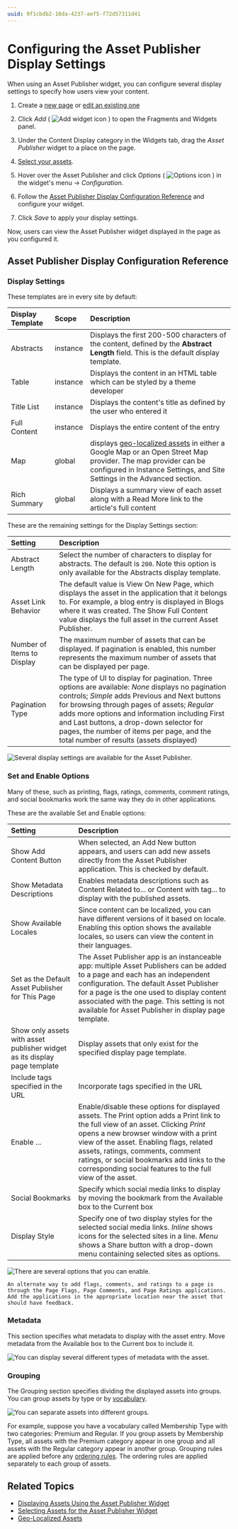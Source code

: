 ```yaml
---
uuid: 9f1cbdb2-18da-4237-aef5-f72d57311d41
---
```

# Configuring the Asset Publisher Display Settings

When using an Asset Publisher widget, you can configure several display settings to specify how users view your content.

1. Create a [new page](../../creating-pages/adding-pages/adding-a-page-to-a-site.md) or [edit an existing one](../../creating-pages/using-content-pages/adding-elements-to-content-pages.md)

1. Click *Add* ( ![Add widget icon](../../../images/icon-add-widget.png) ) to open the Fragments and Widgets panel.

1. Under the Content Display category in the Widgets tab, drag the *Asset Publisher* widget to a place on the page.

1. [Select your assets](./selecting-assets-in-the-asset-publisher-widget.md).

1. Hover over the Asset Publisher and click *Options* ( ![Options icon](../../../images/icon-app-options.png) ) in the widget's menu &rarr; *Configuration*.

1. Follow the [Asset Publisher Display Configuration Reference](#asset-publisher-display-configuration-reference) and configure your widget.

1. Click *Save* to apply your display settings.

Now, users can view the Asset Publisher widget displayed in the page as you configured it.

## Asset Publisher Display Configuration Reference

### Display Settings

These templates are in every site by default:

| Display Template | Scope | Description |
| :--- | :--- | :--- |
| Abstracts | instance | Displays the first 200-500 characters of the content, defined by the **Abstract Length** field. This is the default display template. |
| Table | instance | Displays the content in an HTML table which can be styled by a theme developer |
| Title List | instance | Displays the content's title as defined by the user who entered it |
| Full Content | instance | Displays the entire content of the entry |
| Map | global | displays [geo-localized assets](../../site-settings/site-content-configurations/configuring-geolocation-for-assets.md) in either a Google Map or an Open Street Map provider. The map provider can be configured in Instance Settings, and Site Settings in the Advanced section. |
| Rich Summary | global | Displays a summary view of each asset along with a Read More link to the article's full content |

These are the remaining settings for the Display Settings section:

| Setting | Description |
| :--- | :--- |
| Abstract Length | Select the number of characters to display for abstracts. The default is `200`. Note this option is only available for the Abstracts display template. |
| Asset Link Behavior | The default value is View On New Page, which displays the asset in the application that it belongs to. For example, a blog entry is displayed in Blogs where it was created. The Show Full Content value displays the full asset in the current Asset Publisher. |
| Number of Items to Display | The maximum number of assets that can be displayed. If pagination is enabled, this number represents the maximum number of assets that can be displayed per page. |
| Pagination Type | The type of UI to display for pagination. Three options are available: *None* displays no pagination controls; *Simple* adds Previous and Next buttons for browsing through pages of assets; *Regular* adds more options and information including First and Last buttons, a drop-down selector for pages, the number of items per page, and the total number of results (assets displayed) |

![Several display settings are available for the Asset Publisher.](./configuring-asset-publisher-display-settings/images/01.png)

### Set and Enable Options

Many of these, such as printing, flags, ratings, comments, comment ratings, and social bookmarks work the same way they do in other applications.

These are the available Set and Enable options:

| Setting | Description |
| :--- | :--- |
| Show Add Content Button | When selected, an Add New button appears, and users can add new assets directly from the Asset Publisher application. This is checked by default. |
| Show Metadata Descriptions | Enables metadata descriptions such as Content Related to... or Content with tag... to display with the published assets. |
| Show Available Locales | Since content can be localized, you can have different versions of it based on locale. Enabling this option shows the available locales, so users can view the content in their languages. |
| Set as the Default Asset Publisher for This Page | The Asset Publisher app is an instanceable app: multiple Asset Publishers can be added to a page and each has an independent configuration. The default Asset Publisher for a page is the one used to display content associated with the page. This setting is not available for Asset Publisher in display page template.|
| Show only assets with asset publisher widget as its display page template | Display assets that only exist for the specified display page template. |
| Include tags specified in the URL | Incorporate tags specified in the URL |
| Enable ... | Enable/disable these options for displayed assets. The Print option adds a Print link to the full view of an asset. Clicking *Print* opens a new browser window with a print view of the asset. Enabling flags, related assets, ratings, comments, comment ratings, or social bookmarks add links to the corresponding social features to the full view of the asset. |
| Social Bookmarks | Specify which social media links to display by moving the bookmark from the Available box to the Current box |
| Display Style | Specify one of two display styles for the selected social media links. *Inline* shows icons for the selected sites in a line. *Menu* shows a Share button with a drop-down menu containing selected sites as options.

![There are several options that you can enable.](./configuring-asset-publisher-display-settings/images/02.png)

```{tip}
An alternate way to add flags, comments, and ratings to a page is through the Page Flags, Page Comments, and Page Ratings applications. Add the applications in the appropriate location near the asset that should have feedback.
```
### Metadata

This section specifies what metadata to display with the asset entry. Move metadata from the Available box to the Current box to include it.

![You can display several different types of metadata with the asset.](./configuring-asset-publisher-display-settings/images/03.png)

### Grouping

The Grouping section specifies dividing the displayed assets into groups. You can group assets by type or by [vocabulary](../../../content-authoring-and-management/tags-and-categories/defining-categories-and-vocabularies-for-content.md).

![You can separate assets into different groups.](./configuring-asset-publisher-display-settings/images/04.png)

For example, suppose you have a vocabulary called Membership Type with two categories: Premium and Regular. If you group assets by Membership Type, all assets with the Premium category appear in one group and all assets with the Regular category appear in another group. Grouping rules are applied before any [ordering rules](./selecting-assets-in-the-asset-publisher-widget.md#dynamic). The ordering rules are applied separately to each group of assets.

## Related Topics

- [Displaying Assets Using the Asset Publisher Widget](./displaying-assets-using-the-asset-publisher-widget.md)
- [Selecting Assets for the Asset Publisher Widget](./selecting-assets-in-the-asset-publisher-widget.md)
- [Geo-Localized Assets](../../site-settings/site-content-configurations/configuring-geolocation-for-assets.md)
